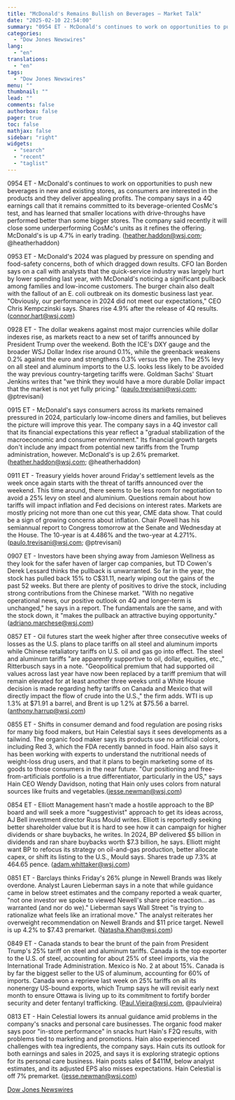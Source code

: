 ```yaml
---
title: "McDonald's Remains Bullish on Beverages — Market Talk"
date: "2025-02-10 22:54:00"
summary: "0954 ET - McDonald's continues to work on opportunities to push new beverages in new and existing stores, as consumers are interested in the products and they deliver appealing profits. The company says in a 4Q earnings call that it remains committed to its beverage-oriented CosMc's test, and has learned..."
categories:
  - "Dow Jones Newswires"
lang:
  - "en"
translations:
  - "en"
tags:
  - "Dow Jones Newswires"
menu: ""
thumbnail: ""
lead: ""
comments: false
authorbox: false
pager: true
toc: false
mathjax: false
sidebar: "right"
widgets:
  - "search"
  - "recent"
  - "taglist"
---
```


0954 ET - McDonald's continues to work on opportunities to push new beverages in new and existing stores, as consumers are interested in the products and they deliver appealing profits. The company says in a 4Q earnings call that it remains committed to its beverage-oriented CosMc's test, and has learned that smaller locations with drive-throughs have performed better than some bigger stores. The company said recently it will close some underperforming CosMc's units as it refines the offering. McDonald's is up 4.7% in early trading. (heather.haddon@wsj.com; @heatherhaddon)

0953 ET - McDonald's 2024 was plagued by pressure on spending and food-safety concerns, both of which dragged down results. CFO Ian Borden says on a call with analysts that the quick-service industry was largely hurt by lower spending last year, with McDonald's noticing a significant pullback among families and low-income customers. The burger chain also dealt with the fallout of an E. coli outbreak on its domestic business last year. "Obviously, our performance in 2024 did not meet our expectations," CEO Chris Kempczinski says. Shares rise 4.9% after the release of 4Q results. (connor.hart@wsj.com)

0928 ET - The dollar weakens against most major currencies while dollar indexes rise, as markets react to a new set of tariffs announced by President Trump over the weekend. Both the ICE's DXY gauge and the broader WSJ Dollar Index rise around 0.1%, while the greenback weakens 0.2% against the euro and strengthens 0.3% versus the yen. The 25% levy on all steel and aluminum imports to the U.S. looks less likely to be avoided the way previous country-targeting tariffs were. Goldman Sachs' Stuart Jenkins writes that "we think they would have a more durable Dollar impact that the market is not yet fully pricing." (paulo.trevisani@wsj.com; @ptrevisani)

0915 ET - McDonald's says consumers across its markets remained pressured in 2024, particularly low-income diners and families, but believes the picture will improve this year. The company says in a 4Q investor call that its financial expectations this year reflect a "gradual stabilization of the macroeconomic and consumer environment." Its financial growth targets don't include any impact from potential new tariffs from the Trump administration, however. McDonald's is up 2.6% premarket. (heather.haddon@wsj.com; @heatherhaddon)

0911 ET - Treasury yields hover around Friday's settlement levels as the week once again starts with the threat of tariffs announced over the weekend. This time around, there seems to be less room for negotiation to avoid a 25% levy on steel and aluminium. Questions remain about how tariffs will impact inflation and Fed decisions on interest rates. Markets are mostly pricing not more than one cut this year, CME data show. That could be a sign of growing concerns about inflation. Chair Powell has his semiannual report to Congress tomorrow at the Senate and Wednesday at the House. The 10-year is at 4.486% and the two-year at 4.271%. (paulo.trevisani@wsj.com; @ptrevisani)

0907 ET - Investors have been shying away from Jamieson Wellness as they look for the safer haven of larger cap companies, but TD Cowen's Derek Lessard thinks the pullback is unwarranted. So far in the year, the stock has pulled back 15% to C$31.11, nearly wiping out the gains of the past 52 weeks. But there are plenty of positives to drive the stock, including strong contributions from the Chinese market. "With no negative operational news, our positive outlook on 4Q and longer-term is unchanged," he says in a report. The fundamentals are the same, and with the stock down, it "makes the pullback an attractive buying opportunity." (adriano.marchese@wsj.com)

0857 ET - Oil futures start the week higher after three consecutive weeks of losses as the U.S. plans to place tariffs on all steel and aluminum imports while Chinese retaliatory tariffs on U.S. oil and gas go into effect. The steel and aluminum tariffs "are apparently supportive to oil, dollar, equities, etc.," Ritterbusch says in a note. "Geopolitical premium that had supported oil values across last year have now been replaced by a tariff premium that will remain elevated for at least another three weeks until a White House decision is made regarding hefty tariffs on Canada and Mexico that will directly impact the flow of crude into the U.S.," the firm adds. WTI is up 1.3% at $71.91 a barrel, and Brent is up 1.2% at $75.56 a barrel. (anthony.harrup@wsj.com)

0855 ET - Shifts in consumer demand and food regulation are posing risks for many big food makers, but Hain Celestial says it sees developments as a tailwind. The organic food maker says its products use no artificial colors, including Red 3, which the FDA recently banned in food. Hain also says it has been working with experts to understand the nutritional needs of weight-loss drug users, and that it plans to begin marketing some of its goods to those consumers in the near future. "Our positioning and free-from-artificials portfolio is a true differentiator, particularly in the US," says Hain CEO Wendy Davidson, noting that Hain only uses colors from natural sources like fruits and vegetables.(jesse.newman@wsj.com)

0854 ET - Elliott Management hasn't made a hostile approach to the BP board and will seek a more "suggestivist" approach to get its ideas across, AJ Bell investment director Russ Mould writes. Elliott is reportedly seeking better shareholder value but it is hard to see how it can campaign for higher dividends or share buybacks, he writes. In 2024, BP delivered $5 billion in dividends and ran share buybacks worth $7.3 billion, he says. Elliott might want BP to refocus its strategy on oil-and-gas production, better allocate capex, or shift its listing to the U.S., Mould says. Shares trade up 7.3% at 464.65 pence. (adam.whittaker@wsj.com)

0851 ET - Barclays thinks Friday's 26% plunge in Newell Brands was likely overdone. Analyst Lauren Lieberman says in a note that while guidance came in below street estimates and the company reported a weak quarter, "not one investor we spoke to viewed Newell's share price reaction... as warranted (and nor do we)." Lieberman says Wall Street "is trying to rationalize what feels like an irrational move." The analyst reiterates her overweight recommendation on Newell Brands and $11 price target. Newell is up 4.2% to $7.43 premarket. (Natasha.Khan@wsj.com)

0849 ET - Canada stands to bear the brunt of the pain from President Trump's 25% tariff on steel and aluminum tariffs. Canada is the top exporter to the U.S. of steel, accounting for about 25% of steel imports, via the International Trade Administration. Mexico is No. 2 at about 15%. Canada is by far the biggest seller to the US of aluminum, accounting for 60% of imports. Canada won a reprieve last week on 25% tariffs on all its nonenergy US-bound exports, which Trump says he will revisit early next month to ensure Ottawa is living up to its commitment to fortify border security and deter fentanyl trafficking. (Paul.Vieira@wsj.com, @paulvieira)

0813 ET - Hain Celestial lowers its annual guidance amid problems in the company's snacks and personal care businesses. The organic food maker says poor "in-store performance" in snacks hurt Hain's F2Q results, with problems tied to marketing and promotions. Hain also experienced challenges with tea ingredients, the company says. Hain cuts its outlook for both earnings and sales in 2025, and says it is exploring strategic options for its personal care business. Hain posts sales of $411M, below analyst estimates, and its adjusted EPS also misses expectations. Hain Celestial is off 7% premarket. (jesse.newman@wsj.com)

[Dow Jones Newswires](https://www.tradingview.com/news/DJN_DN20250210006450:0/)

